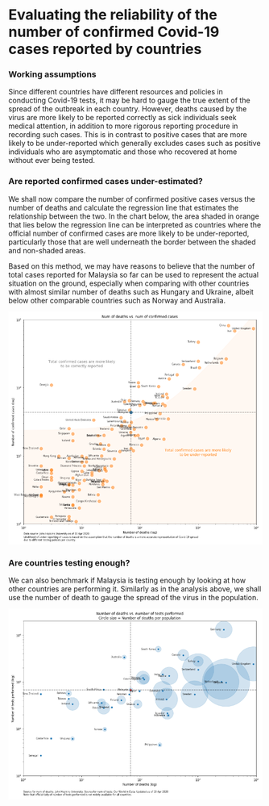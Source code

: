 # Evaluating the reliability of the number of confirmed Covid-19 cases reported by countries

### Working assumptions
Since different countries have different resources and policies in conducting Covid-19 tests, it may be hard to gauge the true extent of the spread of the outbreak in each country. However, deaths caused by the virus are more likely to be reported correctly as sick individuals seek medical attention, in addition to more rigorous reporting procedure in recording such cases. This is in contrast to positive cases that are more likely to be under-reported which generally excludes cases such as positive individuals who are asymptomatic and those who recovered at home without ever being tested.

### Are reported confirmed cases under-estimated?
We shall now compare the number of confirmed positive cases versus the number of deaths and calculate the regression line that estimates the relationship between the two. In the chart below, the area shaded in orange that lies below the regression line can be interpreted as countries where the official number of confirmed cases are more likely to be under-reported, particularly those that are well underneath the border between the shaded and non-shaded areas.
<p>
Based on this method, we may have reasons to believe that the number of total cases reported for Malaysia so far can be used to represent the actual situation on the ground, especially when comparing with other countries with almost similar number of deaths such as Hungary and Ukraine, albeit below other comparable countries such as Norway and Australia.
<p>
<img src="https://github.com/khairulomar/Covid-19/blob/master/img/death_vs_confirmed_msia.png">

### Are countries testing enough?
We can also benchmark if Malaysia is testing enough by looking at how other countries are performing it. Similarly as in the analysis above, we shall use the number of death to gauge the spread of the virus in the population. 
<p>
<img src="https://github.com/khairulomar/Covid-19/blob/master/img/test_vs_deaths_msia.png">
